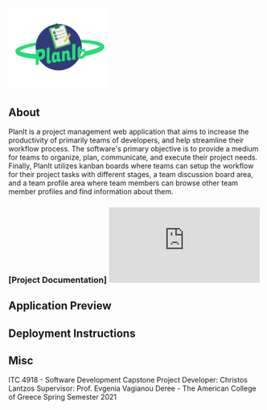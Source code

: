# <img src='./preview_files/planIt_logo_v2.png' width="200" hight="200">


## About

PlanIt is a project management web application that aims to increase the productivity of primarily teams of developers, and help streamline their workflow process. The software's primary objective is to provide a medium for teams to organize, plan, communicate, and execute their project needs. Finally, PlanIt utilizes kanban boards where teams can setup the workflow for their project tasks with different stages, a team discussion board area, and a team profile area where team members can browse other team member profiles and find information about them.  

### [Project Documentation] <embed src="https://hyperentropic.github.io/PlanIt%20Documentation" type="application/pdf" />

## Application Preview


## Deployment Instructions


## Misc 

ITC 4918 - Software Development Capstone Project
Developer: Christos Lantzos
Supervisor: Prof. Evgenia Vagianou
Deree - The American College of Greece
Spring Semester 2021

